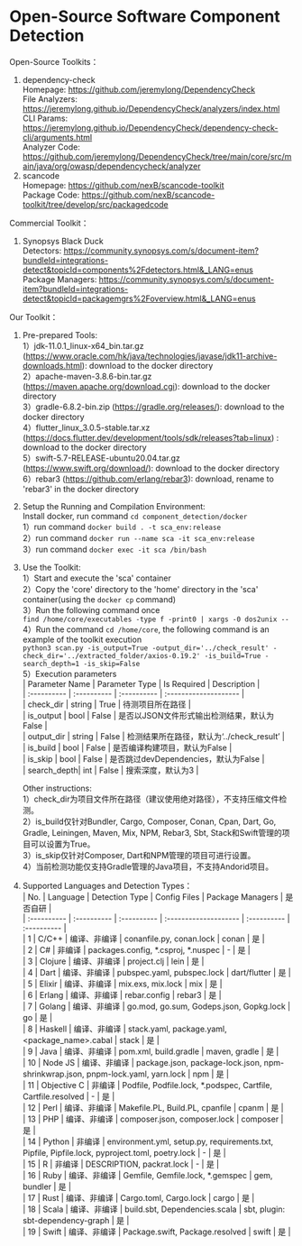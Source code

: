 # Open-Source Software Component Detection

Open-Source Toolkits：  
1. dependency-check  
   Homepage: https://github.com/jeremylong/DependencyCheck  
   File Analyzers: https://jeremylong.github.io/DependencyCheck/analyzers/index.html  
   CLI Params: https://jeremylong.github.io/DependencyCheck/dependency-check-cli/arguments.html  
   Analyzer Code: https://github.com/jeremylong/DependencyCheck/tree/main/core/src/main/java/org/owasp/dependencycheck/analyzer  
2. scancode  
   Homepage: https://github.com/nexB/scancode-toolkit  
   Package Code: https://github.com/nexB/scancode-toolkit/tree/develop/src/packagedcode

Commercial Toolkit：  
1. Synopsys Black Duck   
   Detectors: https://community.synopsys.com/s/document-item?bundleId=integrations-detect&topicId=components%2Fdetectors.html&_LANG=enus   
   Package Managers:  https://community.synopsys.com/s/document-item?bundleId=integrations-detect&topicId=packagemgrs%2Foverview.html&_LANG=enus  

Our Toolkit：
1. Pre-prepared Tools:  
   1）jdk-11.0.1_linux-x64_bin.tar.gz (https://www.oracle.com/hk/java/technologies/javase/jdk11-archive-downloads.html): download to the docker directory  
   2）apache-maven-3.8.6-bin.tar.gz (https://maven.apache.org/download.cgi): download to the docker directory  
   3）gradle-6.8.2-bin.zip (https://gradle.org/releases/): download to the docker directory  
   4）flutter_linux_3.0.5-stable.tar.xz (https://docs.flutter.dev/development/tools/sdk/releases?tab=linux) : download to the docker directory  
   5）swift-5.7-RELEASE-ubuntu20.04.tar.gz (https://www.swift.org/download/): download to the docker directory  
   6）rebar3 (https://github.com/erlang/rebar3): download, rename to 'rebar3' in the docker directory  
2. Setup the Running and Compilation Environment:  
   Install docker, run command `cd component_detection/docker`  
   1）run command `docker build . -t sca_env:release`  
   2）run command `docker run --name sca -it sca_env:release`  
   3）run command `docker exec -it sca /bin/bash`  
3. Use the Toolkit:  
   1）Start and execute the 'sca' container  
   2）Copy the 'core' directory to the 'home' directory in the 'sca' container(using the `docker cp` command)  
   3）Run the following command once  
   `find /home/core/executables -type f -print0 | xargs -0 dos2unix --`  
   4）Run the command `cd /home/core`, the following command is an example of the toolkit execution  
   `python3 scan.py -is_output=True -output_dir='../check_result' -check_dir='../extracted_folder/axios-0.19.2' -is_build=True -search_depth=1 -is_skip=False`  
   5）Execution parameters   
   | Parameter Name      | Parameter Type     | Is Required      | Description               |   
   | :---------- | :---------- | :---------- | :-------------------- |     
   | check_dir   | string      | True           | 待测项目所在路径        |  
   | is_output   | bool        | False           | 是否以JSON文件形式输出检测结果，默认为False |    
   | output_dir  | string      | False           | 检测结果所在路径，默认为‘../check_result’ |    
   | is_build    | bool        | False           | 是否编译构建项目，默认为False             |   
   | is_skip     | bool        | False           | 是否跳过devDependencies，默认为False     |  
   | search_depth| int         | False           | 搜索深度，默认为3       |    
   
   Other instructions:  
   1）check_dir为项目文件所在路径（建议使用绝对路径），不支持压缩文件检测。   
   2）is_build仅针对Bundler, Cargo, Composer, Conan, Cpan, Dart, Go, Gradle, Leiningen, Maven, Mix, NPM, Rebar3, Sbt, Stack和Swift管理的项目可以设置为True。   
   3）is_skip仅针对Composer, Dart和NPM管理的项目可进行设置。  
   4）当前检测功能仅支持Gradle管理的Java项目，不支持Andorid项目。

4. Supported Languages and Detection Types：   
   | No.        | Language       | Detection Type      |  Config Files      | Package Managers     | 是否自研      |   
   | :---------- | :---------- | :---------- | :-------------------- | :---------- | :---------- |  
   | 1           | C/C++       | 编译、非编译   | conanfile.py, conan.lock | conan | 是     |   
   | 2           | C#          | 非编译        | packages.config, *.csproj, *.nuspec  | - | 是     |   
   | 3           | Clojure     | 编译、非编译   | project.clj | lein | 是     |  
   | 4           | Dart        | 编译、非编译   | pubspec.yaml, pubspec.lock | dart/flutter | 是     |  
   | 5           | Elixir      | 编译、非编译   | mix.exs, mix.lock | mix | 是     |  
   | 6           | Erlang      | 编译、非编译   | rebar.config | rebar3 | 是     |  
   | 7           | Golang      | 编译、非编译   | go.mod, go.sum, Godeps.json, Gopkg.lock | go | 是 |  
   | 8           | Haskell     | 编译、非编译   | stack.yaml, package.yaml, <package_name>.cabal | stack | 是 |  
   | 9           | Java        | 编译、非编译   | pom.xml, build.gradle | maven, gradle | 是     |  
   | 10          | Node JS     | 编译、非编译   | package.json, package-lock.json, npm-shrinkwrap.json, pnpm-lock.yaml, yarn.lock | npm | 是 |  
   | 11          | Objective C | 非编译        | Podfile, Podfile.lock, *.podspec, Cartfile, Cartfile.resolved | - | 是     |  
   | 12          | Perl        | 编译、非编译   | Makefile.PL, Build.PL, cpanfile | cpanm | 是     |  
   | 13          | PHP         | 编译、非编译   | composer.json, composer.lock | composer | 是     |  
   | 14          | Python      | 非编译        | environment.yml, setup.py, requirements.txt, Pipfile, Pipfile.lock, pyproject.toml, poetry.lock | - | 是     |   
   | 15          | R           | 非编译        | DESCRIPTION, packrat.lock | - | 是     |   
   | 16          | Ruby        | 编译、非编译   | Gemfile, Gemfile.lock, *.gemspec | gem, bundler | 是     |   
   | 17          | Rust        | 编译、非编译   | Cargo.toml, Cargo.lock | cargo | 是     |   
   | 18          | Scala       | 编译、非编译   | build.sbt, Dependencies.scala  | sbt, plugin: sbt-dependency-graph | 是     |   
   | 19          | Swift       | 编译、非编译   | Package.swift, Package.resolved  | swift | 是     |  
